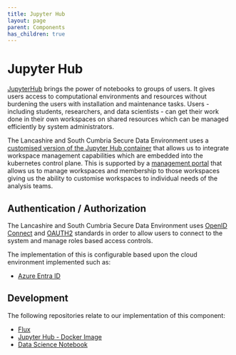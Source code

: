```yaml
---
title: Jupyter Hub
layout: page
parent: Components
has_children: true
---
```


# Jupyter Hub
[JupyterHub](https://jupyter.org/hub) brings the power of notebooks to groups of users. It gives users access to computational environments and resources without burdening the users with installation and maintenance tasks. Users - including students, researchers, and data scientists - can get their work done in their own workspaces on shared resources which can be managed efficiently by system administrators.

The Lancashire and South Cumbria Secure Data Environment uses a [customised version of the Jupyter Hub container](https://github.com/lsc-sde/docker-jupyterhub) that allows us to integrate workspace management capabilities which are embedded into the kubernetes control plane. This is supported by a [management portal](https://github.com/lsc-sde/docker-analytics-workspace-mgmt) that allows us to manage workspaces and membership to those workspaces giving us the ability to customise workspaces to individual needs of the analysis teams.

## Authentication / Authorization
The Lancashire and South Cumbria Secure Data Environment uses [OpenID Connect](https://www.microsoft.com/en-us/security/business/security-101/what-is-openid-connect-oidc) and [OAUTH2](https://oauth.net/2/) standards in order to allow users to connect to the system and manage roles based access controls.

The implementation of this is configurable based upon the cloud environment implemented such as:
* [Azure Entra ID](../../Infrastructure/Elastic-Compute-Resource/Microsoft-Azure/Entra-ID.md)

## Development
The following repositories relate to our implementation of this component:
* [Flux](https://github.com/lsc-sde/iac-flux-jupyter)
* [Jupyter Hub - Docker Image](https://github.com/lsc-sde/docker-jupyterhub)
* [Data Science Notebook](https://github.com/lsc-sde/docker-datascience-notebook-default)